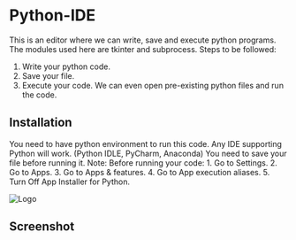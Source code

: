 
# Python-IDE

This is an editor where we can write, save and execute python programs. The modules used here are tkinter and subprocess. Steps to be followed:

1. Write your python code.
2. Save your file.
3. Execute your code. We can even open pre-existing python files and run the code.


## Installation

You need to have python environment to run this code.
Any IDE supporting Python will work.
(Python IDLE, PyCharm, Anaconda)
You need to save your file before running it.
Note: Before running your code:
                           1. Go to Settings.
                           2. Go to Apps.
                           3. Go to Apps & features.
                           4. Go to App execution aliases.
                           5. Turn Off App Installer for Python.


![Logo](https://th.bing.com/th/id/OIP.EDwREtDcIKfIv5km6g9x2wHaHN?pid=ImgDet&rs=1)
## Screenshot
